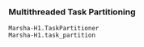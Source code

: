 ### Multithreaded Task Partitioning

```@docs
Marsha-H1.TaskPartitioner
Marsha-H1.task_partition
```

